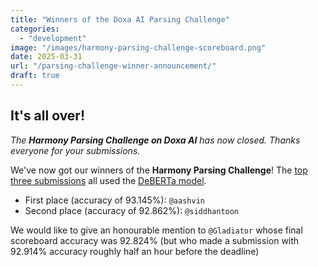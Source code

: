 ```yaml
---
title: "Winners of the Doxa AI Parsing Challenge"
categories: 
  - "development"
image: "/images/harmony-parsing-challenge-scoreboard.png"
date: 2025-03-31
url: "/parsing-challenge-winner-announcement/"
draft: true
---
```


## It's all over!

*The **Harmony Parsing Challenge on Doxa AI** has now closed. Thanks everyone for your submissions.*

We've now got our winners of the **Harmony Parsing Challenge**! The [top three submissions](https://doxaai.com/competition/harmony-parsing/scoreboard) all used the [DeBERTa model](https://huggingface.co/docs/transformers/en/model_doc/deberta).

* First place (accuracy of 93.145%): `@aashvin`
* Second place (accuracy of 92.862%): `@siddhantoon`

We would like to give an honourable mention to `@Gladiator`  whose final scoreboard accuracy was 92.824% (but who made a submission with 92.914% accuracy roughly half an hour before the deadline)


